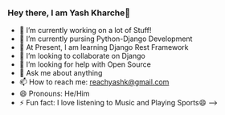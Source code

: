 ### Hey there, I am Yash Kharche👋 

- 🔭 I’m currently working on a lot of Stuff!
- 🌱 I’m currently pursing Python-Django Development
- 🌱 At Present, I am learning Django Rest Framework
- 👯 I’m looking to collaborate on Django 
- 🤔 I’m looking for help with Open Source
- 💬 Ask me about anything
- 📫 How to reach me: reachyashk@gmail.com
- 😄 Pronouns: He/Him
- ⚡ Fun fact: I love listening to Music and Playing Sports😄
-->
